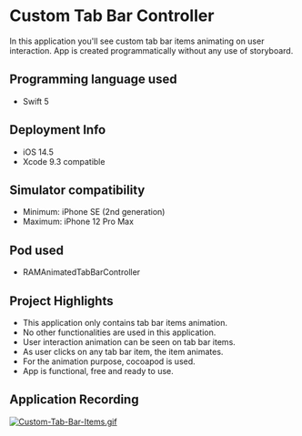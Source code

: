 # Custom Tab Bar Controller

In this application you'll see custom tab bar items animating on user interaction. App is created programmatically without any use of storyboard.

## Programming language used
- Swift 5

## Deployment Info
- iOS 14.5
- Xcode 9.3 compatible

## Simulator compatibility
- Minimum: iPhone SE (2nd generation)
- Maximum: iPhone 12 Pro Max

## Pod used
- RAMAnimatedTabBarController

## Project Highlights
- This application only contains tab bar items animation.
- No other functionalities are used in this application.
- User interaction animation can be seen on tab bar items.
- As user clicks on any tab bar item, the item animates.
- For the animation purpose, cocoapod is used.
- App is functional, free and ready to use.

## Application Recording

[![Custom-Tab-Bar-Items.gif](https://i.postimg.cc/kXp6LtVH/Custom-Tab-Bar-Items.gif)](https://postimg.cc/0b7ywj0G)
